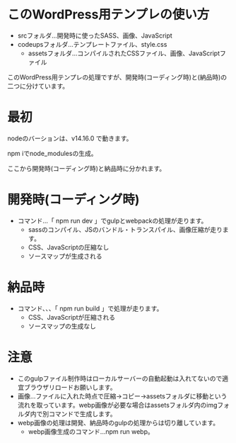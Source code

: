 # このWordPress用テンプレの使い方

- srcフォルダ...開発時に使ったSASS、画像、JavaScript
- codeupsフォルダ...テンプレートファイル、style.css
  - assetsフォルダ...コンパイルされたCSSファイル、画像、JavaScriptファイル

このWordPress用テンプレの処理ですが、開発時(コーディング時)と(納品時)の二つに分けています。

# 最初
nodeのバーションは、v14.16.0 で動きます。

npm iでnode_modulesの生成。

ここから開発時(コーディング時)と納品時に分かれます。

# 開発時(コーディング時)
  - コマンド...「 npm run dev 」でgulpとwebpackの処理が走ります。
    - sassのコンパイル、JSのバンドル・トランスパイル、画像圧縮が走ります。
    - CSS、JavaScriptの圧縮なし
    - ソースマップが生成される

# 納品時
  - コマンド、、、「 npm run build 」で処理が走ります。
    - CSS、JavaScriptが圧縮される
    - ソースマップの生成なし

# 注意
  - このgulpファイル制作時はローカルサーバーの自動起動は入れてないので適宜ブラウザリロードお願いします。
  - 画像...ファイルに入れた時点で圧縮→コピー→assetsフォルダに移動という流れを取っています。webp画像が必要な場合はassetsフォルダ内のimgフォルダ内で別コマンドで生成します。
  - webp画像の処理は開発、納品時のgulpの処理からは切り離しています。
    - webp画像生成のコマンド...npm run webp。
